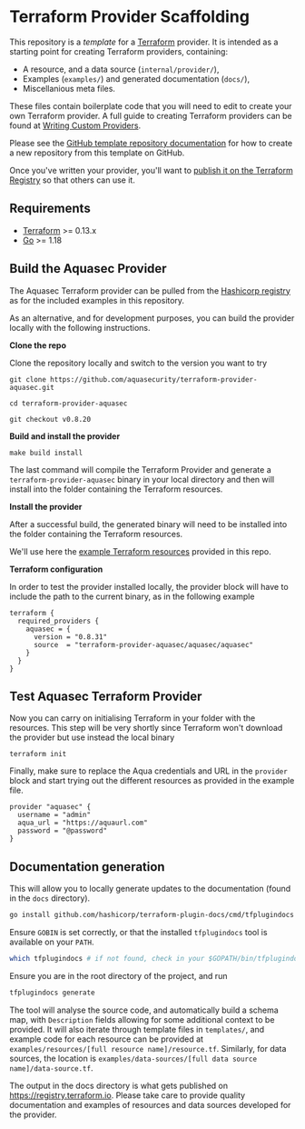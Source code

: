 # Terraform Provider Scaffolding

This repository is a *template* for a [Terraform](https://www.terraform.io) provider. It is intended as a starting point for creating Terraform providers, containing:

 - A resource, and a data source (`internal/provider/`),
 - Examples (`examples/`) and generated documentation (`docs/`),
 - Miscellanious meta files.

These files contain boilerplate code that you will need to edit to create your own Terraform provider. A full guide to creating Terraform providers can be found at [Writing Custom Providers](https://www.terraform.io/docs/extend/writing-custom-providers.html).

Please see the [GitHub template repository documentation](https://help.github.com/en/github/creating-cloning-and-archiving-repositories/creating-a-repository-from-a-template) for how to create a new repository from this template on GitHub.

Once you've written your provider, you'll want to [publish it on the Terraform Registry](https://www.terraform.io/docs/registry/providers/publishing.html) so that others can use it.


## Requirements

-	[Terraform](https://www.terraform.io/downloads.html) >= 0.13.x
-	[Go](https://golang.org/doc/install) >= 1.18

## Build the Aquasec Provider

The Aquasec Terraform provider can be pulled from the [Hashicorp registry](https://registry.terraform.io/providers/aquasecurity/aquasec/latest) as for the included examples in this repository.

As an alternative, and for development purposes, you can build the provider locally with the following instructions.

**Clone the repo**

Clone the repository locally and switch to the version you want to try
```
git clone https://github.com/aquasecurity/terraform-provider-aquasec.git

cd terraform-provider-aquasec

git checkout v0.8.20
```

**Build and install the provider**
```
make build install
```

The last command will compile the Terraform Provider and generate a `terraform-provider-aquasec` binary in your local directory and then will install into the folder containing the Terraform resources.

**Install the provider**

After a successful build, the generated binary will need to be installed into the folder containing the Terraform resources.

We'll use here the [example Terraform resources](examples/resources/main.tf) provided in this repo.

**Terraform configuration**

In order to test the provider installed locally, the provider block will have to include the path to the current binary, as in the following example
```
terraform {
  required_providers {
    aquasec = {
      version = "0.8.31"
      source  = "terraform-provider-aquasec/aquasec/aquasec"
    }
  }
}
```

## Test Aquasec Terraform Provider

Now you can carry on initialising Terraform in your folder with the resources.
This step will be very shortly since Terraform won't download the provider but use instead the local binary

```
terraform init
```

Finally, make sure to replace the Aqua credentials and URL in the `provider` block and start trying out the different resources as provided in the example file.

```
provider "aquasec" {
  username = "admin"
  aqua_url = "https://aquaurl.com"
  password = "@password"
}
```

## Documentation generation

This will allow you to locally generate updates to the documentation (found in the `docs` directory).
```sh
go install github.com/hashicorp/terraform-plugin-docs/cmd/tfplugindocs # check source url in tools/tools.go
```
Ensure `GOBIN` is set correctly, or that the installed `tfplugindocs` tool is available on your `PATH`.
```sh
which tfplugindocs # if not found, check in your $GOPATH/bin/tfplugindocs
```

Ensure you are in the root directory of the project, and run
```sh
tfplugindocs generate
```

The tool will analyse the source code, and automatically build a schema map, with `Description` fields allowing for
some additional context to be provided. It will also iterate through template files in `templates/`, and example code for
each resource can be provided at `examples/resources/[full resource name]/resource.tf`. Similarly, for data sources,
the location is `examples/data-sources/[full data source name]/data-source.tf`.

The output in the docs directory is what gets published on https://registry.terraform.io. Please take care to provide
quality documentation and examples of resources and data sources developed for the provider.